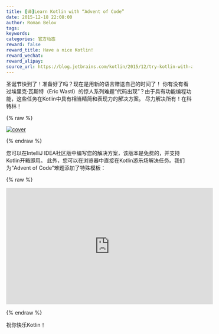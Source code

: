 ```yaml
---
title: [译]Learn Kotlin with “Advent of Code”
date: 2015-12-18 22:08:00
author: Roman Belov
tags:
keywords:
categories: 官方动态
reward: false
reward_title: Have a nice Kotlin!
reward_wechat:
reward_alipay:
source_url: https://blog.jetbrains.com/kotlin/2015/12/try-kotlin-with-advent-of-code/
---
```


圣诞节快到了！准备好了吗？现在是用新的语言赠送自己的时间了！
你有没有看过埃里克·瓦斯特（Eric Wastl）的惊人系列难题“代码出现”？由于具有功能编程功能，这些任务在Kotlin中具有相当精简和表现力的解决方案。
尽力解决所有！在科特林！

{% raw %}
<p><a href="https://i1.wp.com/blog.jetbrains.com/kotlin/files/2015/12/cover.png"><img alt="cover" class="alignnone size-full wp-image-3312" data-recalc-dims="1" src="https://i1.wp.com/blog.jetbrains.com/kotlin/files/2015/12/cover.png?resize=640%2C320&amp;ssl=1"/></a></p>
{% endraw %}

您可以在IntelliJ IDEA社区版中编写您的解决方案，该版本是免费的，并支持Kotlin开箱即用。
此外，您可以在浏览器中直接在Kotlin游乐场解决任务。我们为“Advent of Code”难题添加了特殊模板：

{% raw %}
<p><iframe allowfullscreen="" frameborder="0" height="315" src="https://www.youtube.com/embed/1UkJ7CNzhNk" width="560"></iframe></p>
{% endraw %}

祝你快乐Kotlin！
